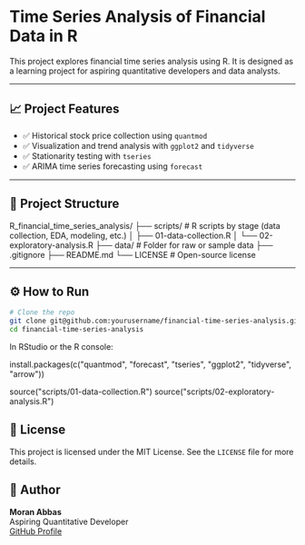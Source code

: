 # Time Series Analysis of Financial Data in R

This project explores financial time series analysis using R. It is designed as a learning project for aspiring quantitative developers and data analysts.

---

## 📈 Project Features

- ✅ Historical stock price collection using `quantmod`
- ✅ Visualization and trend analysis with `ggplot2` and `tidyverse`
- ✅ Stationarity testing with `tseries`
- ✅ ARIMA time series forecasting using `forecast`

---

## 📁 Project Structure

R_financial_time_series_analysis/
├── scripts/                  # R scripts by stage (data collection, EDA, modeling, etc.)
│   ├── 01-data-collection.R
│   └── 02-exploratory-analysis.R
├── data/                    # Folder for raw or sample data
├── .gitignore
├── README.md
└── LICENSE                  # Open-source license

---

## ⚙️ How to Run

```bash
# Clone the repo
git clone git@github.com:yourusername/financial-time-series-analysis.git
cd financial-time-series-analysis
```


In RStudio or the R console:

install.packages(c("quantmod", "forecast", "tseries", "ggplot2", "tidyverse", "arrow"))

source("scripts/01-data-collection.R")
source("scripts/02-exploratory-analysis.R")


## 📄 License

This project is licensed under the MIT License. See the `LICENSE` file for more details.

## 👤 Author

**Moran Abbas**  
Aspiring Quantitative Developer  
[GitHub Profile](https://github.com/Hillskiller)